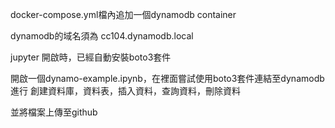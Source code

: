 
docker-compose.yml檔內追加一個dynamodb container

dynamodb的域名須為 cc104.dynamodb.local

jupyter 開啟時，已經自動安裝boto3套件

開啟一個dynamo-example.ipynb，在裡面嘗試使用boto3套件連結至dynamodb進行 創建資料庫，資料表，插入資料，查詢資料，刪除資料

並將檔案上傳至github

